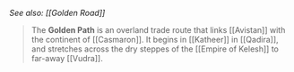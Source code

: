 *See also: [[Golden Road]]*
> The **Golden Path** is an overland trade route that links [[Avistan]] with the continent of [[Casmaron]]. It begins in [[Katheer]] in [[Qadira]], and stretches across the dry steppes of the [[Empire of Kelesh]] to far-away [[Vudra]].







